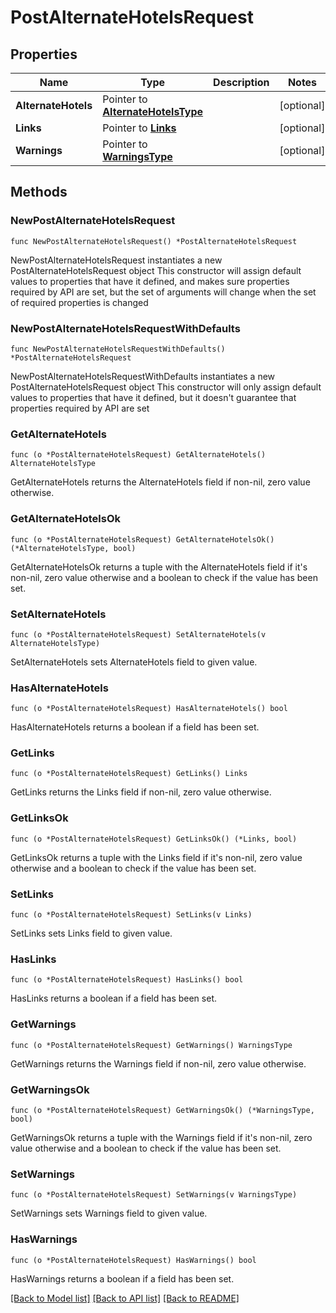 # PostAlternateHotelsRequest

## Properties

Name | Type | Description | Notes
------------ | ------------- | ------------- | -------------
**AlternateHotels** | Pointer to [**AlternateHotelsType**](AlternateHotelsType.md) |  | [optional] 
**Links** | Pointer to [**Links**](Links.md) |  | [optional] 
**Warnings** | Pointer to [**WarningsType**](WarningsType.md) |  | [optional] 

## Methods

### NewPostAlternateHotelsRequest

`func NewPostAlternateHotelsRequest() *PostAlternateHotelsRequest`

NewPostAlternateHotelsRequest instantiates a new PostAlternateHotelsRequest object
This constructor will assign default values to properties that have it defined,
and makes sure properties required by API are set, but the set of arguments
will change when the set of required properties is changed

### NewPostAlternateHotelsRequestWithDefaults

`func NewPostAlternateHotelsRequestWithDefaults() *PostAlternateHotelsRequest`

NewPostAlternateHotelsRequestWithDefaults instantiates a new PostAlternateHotelsRequest object
This constructor will only assign default values to properties that have it defined,
but it doesn't guarantee that properties required by API are set

### GetAlternateHotels

`func (o *PostAlternateHotelsRequest) GetAlternateHotels() AlternateHotelsType`

GetAlternateHotels returns the AlternateHotels field if non-nil, zero value otherwise.

### GetAlternateHotelsOk

`func (o *PostAlternateHotelsRequest) GetAlternateHotelsOk() (*AlternateHotelsType, bool)`

GetAlternateHotelsOk returns a tuple with the AlternateHotels field if it's non-nil, zero value otherwise
and a boolean to check if the value has been set.

### SetAlternateHotels

`func (o *PostAlternateHotelsRequest) SetAlternateHotels(v AlternateHotelsType)`

SetAlternateHotels sets AlternateHotels field to given value.

### HasAlternateHotels

`func (o *PostAlternateHotelsRequest) HasAlternateHotels() bool`

HasAlternateHotels returns a boolean if a field has been set.

### GetLinks

`func (o *PostAlternateHotelsRequest) GetLinks() Links`

GetLinks returns the Links field if non-nil, zero value otherwise.

### GetLinksOk

`func (o *PostAlternateHotelsRequest) GetLinksOk() (*Links, bool)`

GetLinksOk returns a tuple with the Links field if it's non-nil, zero value otherwise
and a boolean to check if the value has been set.

### SetLinks

`func (o *PostAlternateHotelsRequest) SetLinks(v Links)`

SetLinks sets Links field to given value.

### HasLinks

`func (o *PostAlternateHotelsRequest) HasLinks() bool`

HasLinks returns a boolean if a field has been set.

### GetWarnings

`func (o *PostAlternateHotelsRequest) GetWarnings() WarningsType`

GetWarnings returns the Warnings field if non-nil, zero value otherwise.

### GetWarningsOk

`func (o *PostAlternateHotelsRequest) GetWarningsOk() (*WarningsType, bool)`

GetWarningsOk returns a tuple with the Warnings field if it's non-nil, zero value otherwise
and a boolean to check if the value has been set.

### SetWarnings

`func (o *PostAlternateHotelsRequest) SetWarnings(v WarningsType)`

SetWarnings sets Warnings field to given value.

### HasWarnings

`func (o *PostAlternateHotelsRequest) HasWarnings() bool`

HasWarnings returns a boolean if a field has been set.


[[Back to Model list]](../README.md#documentation-for-models) [[Back to API list]](../README.md#documentation-for-api-endpoints) [[Back to README]](../README.md)



